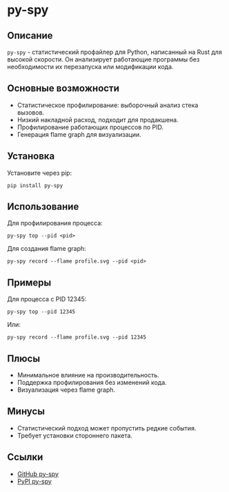 # py-spy

## Описание
`py-spy` - статистический профайлер для Python, написанный на Rust для высокой скорости. Он анализирует работающие программы без необходимости их перезапуска или модификации кода.

## Основные возможности
- Статистическое профилирование: выборочный анализ стека вызовов.
- Низкий накладной расход, подходит для продакшена.
- Профилирование работающих процессов по PID.
- Генерация flame graph для визуализации.

## Установка
Установите через pip:
```
pip install py-spy
```

## Использование
Для профилирования процесса:
```
py-spy top --pid <pid>
```
Для создания flame graph:
```
py-spy record --flame profile.svg --pid <pid>
```

## Примеры
Для процесса с PID 12345:
```
py-spy top --pid 12345
```
Или:
```
py-spy record --flame profile.svg --pid 12345
```

## Плюсы
- Минимальное влияние на производительность.
- Поддержка профилирования без изменений кода.
- Визуализация через flame graph.

## Минусы
- Статистический подход может пропустить редкие события.
- Требует установки стороннего пакета.

## Ссылки
- [GitHub py-spy](https://github.com/benfred/py-spy)
- [PyPI py-spy](https://pypi.org/project/py-spy/)